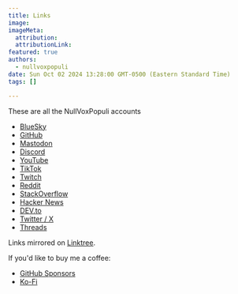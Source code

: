 ```yaml
---
title: Links 
image:
imageMeta:
  attribution:
  attributionLink:
featured: true
authors:
  - nullvoxpopuli
date: Sun Oct 02 2024 13:28:00 GMT-0500 (Eastern Standard Time)
tags: []

---
```


These are all the NullVoxPopuli accounts

- [BlueSky](https://bsky.app/profile/nullvoxpopuli.com)
- [GitHub](https://github.com/NullVoxPopuli/)
- [Mastodon](https://mastodon.coffee/@nullvoxpopuli)
- [Discord](http://discord.gg/cTvtmJhFNY)
- [YouTube](https://www.youtube.com/@NullVoxPopuli)
- [TikTok](http://tiktok.com/@nullvoxpopuli)
- [Twitch](https://www.twitch.tv/nullvoxpopuli)
- [Reddit](https://www.reddit.com/user/nullvoxpopuli/)
- [StackOverflow](https://stackoverflow.com/users/356849/nullvoxpopuli)
- [Hacker News](https://news.ycombinator.com/user?id=nullvoxpopuli)
- [DEV.to](https://dev.to/nullvoxpopuli)
- [Twitter / X](https://x.com/NullVoxPopuli)
- [Threads](https://www.threads.net/@nullvoxpopuli)


Links mirrored on [Linktree](https://linktr.ee/nullvoxpopuli).

If you'd like to buy me a coffee:

- [GitHub Sponsors](https://github.com/sponsors/NullVoxPopuli?frequency=one-time&amount=5)
- [Ko-Fi](https://ko-fi.com/nullvoxpopuli)

